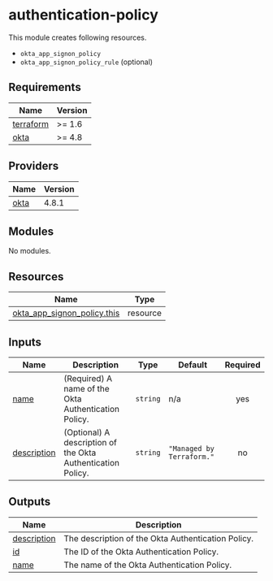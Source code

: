 # authentication-policy

This module creates following resources.

- `okta_app_signon_policy`
- `okta_app_signon_policy_rule` (optional)

<!-- BEGINNING OF PRE-COMMIT-TERRAFORM DOCS HOOK -->
## Requirements

| Name | Version |
|------|---------|
| <a name="requirement_terraform"></a> [terraform](#requirement\_terraform) | >= 1.6 |
| <a name="requirement_okta"></a> [okta](#requirement\_okta) | >= 4.8 |

## Providers

| Name | Version |
|------|---------|
| <a name="provider_okta"></a> [okta](#provider\_okta) | 4.8.1 |

## Modules

No modules.

## Resources

| Name | Type |
|------|------|
| [okta_app_signon_policy.this](https://registry.terraform.io/providers/okta/okta/latest/docs/resources/app_signon_policy) | resource |

## Inputs

| Name | Description | Type | Default | Required |
|------|-------------|------|---------|:--------:|
| <a name="input_name"></a> [name](#input\_name) | (Required) A name of the Okta Authentication Policy. | `string` | n/a | yes |
| <a name="input_description"></a> [description](#input\_description) | (Optional) A description of the Okta Authentication Policy. | `string` | `"Managed by Terraform."` | no |

## Outputs

| Name | Description |
|------|-------------|
| <a name="output_description"></a> [description](#output\_description) | The description of the Okta Authentication Policy. |
| <a name="output_id"></a> [id](#output\_id) | The ID of the Okta Authentication Policy. |
| <a name="output_name"></a> [name](#output\_name) | The name of the Okta Authentication Policy. |
<!-- END OF PRE-COMMIT-TERRAFORM DOCS HOOK -->
